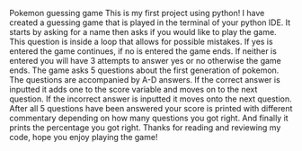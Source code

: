Pokemon guessing game
This is my first project using python! I have created a guessing game that is played in the terminal of your python IDE.
It starts by asking for a name then asks if you would like to play the game. This question is inside a loop that allows for possible mistakes.
If yes is entered the game continues, if no is entered the game ends. If neither is entered you will have 3 attempts to answer yes or no otherwise the game ends. 
The game asks 5 questions about the first generation of pokemon. The questions are accompanied by A-D answers. 
If the correct answer is inputted it adds one to the score variable and moves on to the next question. If the incorrect answer is inputted it moves onto the next question.
After all 5 questions have been answered your score is printed with different commentary depending on how many questions you got right. And finally it prints the percentage you got right.
Thanks for reading and reviewing my code, hope you enjoy playing the game!
